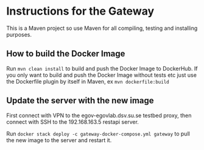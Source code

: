 # Instructions for the Gateway

This is a Maven project so use Maven for all compiling, testing and installing purposes.

## How to build the Docker Image

Run `mvn clean install` to build and push the Docker Image to DockerHub. 
If you only want to build and push the Docker Image without tests etc just use the 
Dockerfile plugin by itself in Maven, ex `mvn dockerfile:build`

## Update the server with the new image

First connect with VPN to the egov-egovlab.dsv.su.se testbed proxy, then connect with SSH
to the 192.168.163.5 restapi server.

Run `docker stack deploy -c gateway-docker-compose.yml gateway` to pull the new image to the server
and restart it.